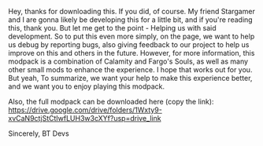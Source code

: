 Hey, thanks for downloading this. If you did, of course. My friend Stargamer and I are gonna likely be developing this for a little bit, and if you're reading this, thank you. But let me get to the point - 
Helping us with said development. So to put this even more simply, on the page, we want to help us debug by reporting bugs, also giving feedback to our project to help us improve on this and others in the future. 
However, for more information, this modpack is a combination of Calamity and Fargo's Souls, as well as many other small mods to enhance the experience. I hope that works out for you. But yeah, 
To summarize, we want your help to make this experience better, and we want you to enjoy playing this modpack.

Also, the full modpack can be downloaded here (copy the link): https://drive.google.com/drive/folders/1Wxty9-xvCaN9ctjStCtIwfLUH3w3cXYf?usp=drive_link

Sincerely, BT Devs
